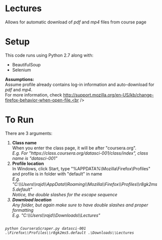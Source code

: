 Lectures
========

Allows for automatic download of *pdf* and *mp4* files from course page

Setup
=====
This code runs using Python 2.7 along with:
<ul>
<li>BeautifulSoup</li>
<li>Selenium</li>
</ul>

**Assumptions:** <br />
Assume profile already contains log-in information and auto-download for *pdf* and *mp4*.<br />
For more information, check http://support.mozilla.org/en-US/kb/change-firefox-behavior-when-open-file.<br />

To Run
======
There are 3 arguments:
<ol>
<li><b>Class name</b><br />
    When you enter the class page, it will be after "coursera.org".<br />
    <i>E.g. For "https://class.coursera.org/datasci-001/class/index", class name is "datasci-001"</i></li>
<li><b>Profile location</b><br />
    In Windows, click Start, type "%APPDATA%\Mozilla\Firefox\Profiles" and profile is in folder with "default" in name<br />
    <i>E.g. "C:\\Users\\rajd\\AppData\\Roaming\\Mozilla\\Firefox\\Profiles\\r8gk2ms5.default"</i><br />
    <i>Notice, the double slashes for the escape sequence<i><br /></li>
<li><b>Download location</b><br />
    Any folder, but again make sure to have double slashes and proper formatting<br />
    <i>E.g. "C:\\Users\\rajd\\Downloads\\Lectures"<br /></i></li>
</ol>

<code>
python CourseraScraper.py datasci-001 .\Firefox\\Profiles\\r8gk2ms5.default .\Downloads\\Lectures
</code>
